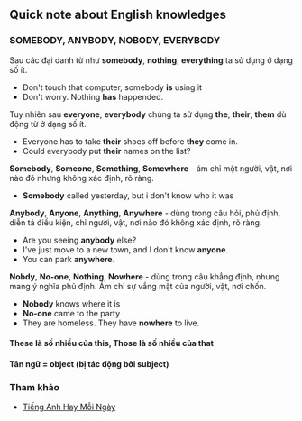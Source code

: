 ## Quick note about English knowledges

### SOMEBODY, ANYBODY, NOBODY, EVERYBODY

Sau các đại danh từ như **somebody**, **nothing**, **everything** ta sử dụng ở dạng số ít.
- Don't touch that computer, somebody **is** using it
- Don't worry. Nothing **has** happended.

Tuy nhiên sau **everyone**, **everybody** chúng ta sử dụng **the**, **their**, **them** dù động từ ở dạng số ít.
- Everyone has to take **their** shoes off before **they** come in.
- Could everybody put **their** names on the list?

**Somebody**, **Someone**, **Something**, **Somewhere** - ám chỉ một người, vật, nơi nào đó nhưng không xác định, rõ ràng.
- **Somebody** called yesterday, but i don't know who it was

**Anybody**, **Anyone**, **Anything**, **Anywhere** - dùng trong câu hỏi, phủ định, diễn tả điều kiện, chỉ người, vật, nơi nào đó không xác định, rõ ràng.
- Are you seeing **anybody** else?
- I've just move to a new town, and I don't know **anyone**.
- You can park **anywhere**.

**Nobdy**, **No-one**, **Nothing**, **Nowhere** - dùng trong câu khẳng định, nhưng mang ý nghĩa phủ định. Ám chỉ sự vắng mặt của người, vật, nơi chốn.
- **Nobody** knows where it is
- **No-one** came to the party
- They are homeless. They have **nowhere** to live.

#### These là số nhiều của this, Those là số nhiều của that

#### Tân ngữ = object (bị tác động bởi subject)

### Tham khảo

- [Tiếng Anh Hay Mỗi Ngày](https://www.facebook.com/TiengAnhHayMoiNgay/posts/406386919440414/)
